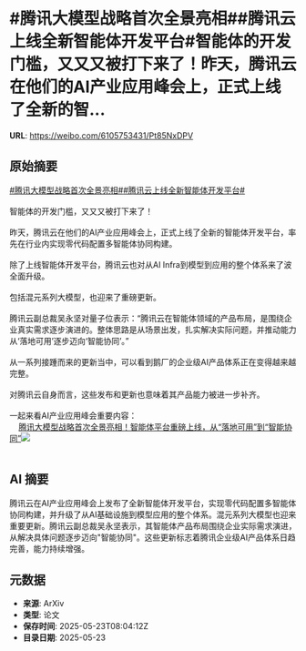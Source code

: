 # #腾讯大模型战略首次全景亮相##腾讯云上线全新智能体开发平台#智能体的开发门槛，又又又被打下来了！昨天，腾讯云在他们的AI产业应用峰会上，正式上线了全新的智...

**URL**: https://weibo.com/6105753431/Pt85NxDPV

## 原始摘要

<a href="https://m.weibo.cn/search?containerid=231522type%3D1%26t%3D10%26q%3D%23%E8%85%BE%E8%AE%AF%E5%A4%A7%E6%A8%A1%E5%9E%8B%E6%88%98%E7%95%A5%E9%A6%96%E6%AC%A1%E5%85%A8%E6%99%AF%E4%BA%AE%E7%9B%B8%23&amp;extparam=%23%E8%85%BE%E8%AE%AF%E5%A4%A7%E6%A8%A1%E5%9E%8B%E6%88%98%E7%95%A5%E9%A6%96%E6%AC%A1%E5%85%A8%E6%99%AF%E4%BA%AE%E7%9B%B8%23" data-hide=""><span class="surl-text">#腾讯大模型战略首次全景亮相#</span></a><a href="https://m.weibo.cn/search?containerid=231522type%3D1%26t%3D10%26q%3D%23%E8%85%BE%E8%AE%AF%E4%BA%91%E4%B8%8A%E7%BA%BF%E5%85%A8%E6%96%B0%E6%99%BA%E8%83%BD%E4%BD%93%E5%BC%80%E5%8F%91%E5%B9%B3%E5%8F%B0%23&amp;extparam=%23%E8%85%BE%E8%AE%AF%E4%BA%91%E4%B8%8A%E7%BA%BF%E5%85%A8%E6%96%B0%E6%99%BA%E8%83%BD%E4%BD%93%E5%BC%80%E5%8F%91%E5%B9%B3%E5%8F%B0%23" data-hide=""><span class="surl-text">#腾讯云上线全新智能体开发平台#</span></a><br><br>智能体的开发门槛，又又又被打下来了！<br><br>昨天，腾讯云在他们的AI产业应用峰会上，正式上线了全新的智能体开发平台，率先在行业内实现零代码配置多智能体协同构建。<br><br>除了上线智能体开发平台，腾讯云也对从AI Infra到模型到应用的整个体系来了波全面升级。<br><br>包括混元系列大模型，也迎来了重磅更新。<br><br>腾讯云副总裁吴永坚对量子位表示：“腾讯云在智能体领域的产品布局，是围绕企业真实需求逐步演进的。整体思路是从场景出发，扎实解决实际问题，并推动能力从‘落地可用’逐步迈向‘智能协同’。”<br><br>从一系列接踵而来的更新当中，可以看到鹅厂的企业级AI产品体系正在变得越来越完整。<br><br>对腾讯云自身而言，这些发布和更新也意味着其产品能力被进一步补齐。<br><br>一起来看AI产业应用峰会重要内容：<br><a href="https://weibo.cn/sinaurl?u=https%3A%2F%2Fmp.weixin.qq.com%2Fs%2F5FjibRJ_cFRZ0vEg6DyIOw" data-hide=""><span class="url-icon"><img style="width: 1rem;height: 1rem" src="https://h5.sinaimg.cn/upload/2015/09/25/3/timeline_card_small_web_default.png" referrerpolicy="no-referrer"></span><span class="surl-text">腾讯大模型战略首次全景亮相！智能体平台重磅上线，从“落地可用”到“智能协同”</span></a><img style="" src="https://tvax2.sinaimg.cn/large/006Fd7o3gy1i1p9ijchwsj30zk0jpaqh.jpg" referrerpolicy="no-referrer"><br><br>

## AI 摘要

腾讯云在AI产业应用峰会上发布了全新智能体开发平台，实现零代码配置多智能体协同构建，并升级了从AI基础设施到模型应用的整个体系。混元系列大模型也迎来重要更新。腾讯云副总裁吴永坚表示，其智能体产品布局围绕企业实际需求演进，从解决具体问题逐步迈向"智能协同"。这些更新标志着腾讯企业级AI产品体系日趋完善，能力持续增强。

## 元数据

- **来源**: ArXiv
- **类型**: 论文
- **保存时间**: 2025-05-23T08:04:12Z
- **目录日期**: 2025-05-23
